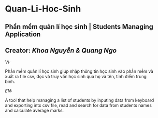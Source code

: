 # Quan-Li-Hoc-Sinh

## **Phần mềm quản lí học sinh | Students Managing Application**

## **Creator:** _Khoa Nguyễn & Quang Ngo_

_VI:_

Phần mềm quản lí học sinh giúp nhập thông tin học sinh vào phần mềm và xuất ra file csv, đọc và truy vấn học sinh qua họ và tên, tính điểm trung bình.

_EN:_

A tool that help managing a list of students by inputing data from keyboard and exporting into csv file, read and search for data from students names and calculate average marks.
